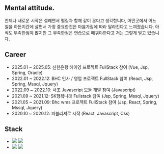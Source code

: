 ## Mental attitude.
언제나 새로운 시작은 설레면서 떨림과 함께 같이 온다고 생각합니다,
어떤곳에서 어느일을 하든지간에 살면서 가장 중요한것은 마음가짐에 따라 달라진다고 느껴졌습니다.
아직도 부족한점이 많지만 그 부족한점은 연습으로 매꿔야한다고 저는 그렇게 믿고 있습니다.

## Career
- 2025.01 ~ 2025.05: 신한은행 헤이영 프로젝트 FullStack 참여 (Vue, Jsp, Spring, Oracle)
- 2022.01 ~ 2022.12: BHC 인사 / 영업 프로젝트 FullStack 참여 (React, Jsp, Spring, Mssql, Jquery)
- 2022.09 ~ 2022.10: 사조 Javascript 모듈 개발 참여 (Javascript)
- 2021.09 ~ 2021.12: SK행복나래 Fullstack 참여 (Jsp, Spring, Mssql, Jquery)
- 2021.05 ~ 2021.09: Bhc wms 프로젝트 FullStack 참여 (Jsp, React, Spring, Mssql, Jquery)
- 2020.10 ~ 2020.12: 퍼블리셔로 시작 (React, Javascript, Css)

## Stack
- <img src="https://img.shields.io/badge/react-61DAFB?style=for-the-badge&logo=react&logoColor=black"> <img src="https://img.shields.io/badge/vue.js-4FC08D?style=for-the-badge&logo=vue.js&logoColor=white"> 
- <img src="https://img.shields.io/badge/spring-6DB33F?style=for-the-badge&logo=spring&logoColor=white"> <img src="https://img.shields.io/badge/mssql-4479A1?style=for-the-badge&logo=mysql&logoColor=white">

<!--
**devdongwoo/devdongwoo** is a ✨ _special_ ✨ repository because its `README.md` (this file) appears on your GitHub profile.

Here are some ideas to get you started:

- 🔭 I’m currently working on ...
- 🌱 I’m currently learning ...
- 👯 I’m looking to collaborate on ...
- 🤔 I’m looking for help with ...
- 💬 Ask me about ...
- 📫 How to reach me: ...
- 😄 Pronouns: ...
- ⚡ Fun fact: ...
-->
